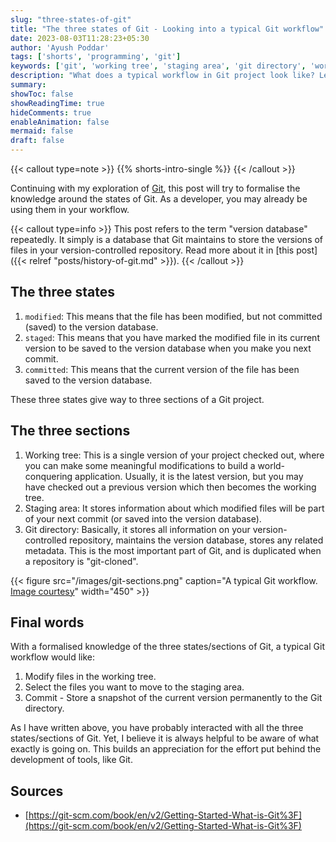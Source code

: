 ```yaml
---
slug: "three-states-of-git"
title: "The three states of Git - Looking into a typical Git workflow"
date: 2023-08-03T11:28:23+05:30
author: 'Ayush Poddar'
tags: ['shorts', 'programming', 'git']
keywords: ['git', 'working tree', 'staging area', 'git directory', 'workflow']
description: "What does a typical workflow in Git project look like? Lets find out."
summary:
showToc: false
showReadingTime: true
hideComments: true
enableAnimation: false
mermaid: false
draft: false
---
```


{{< callout type=note >}}
{{% shorts-intro-single %}}
{{< /callout >}}

Continuing with my exploration of [Git](/tags/git), this post will try to formalise the knowledge
around the states of Git. As a developer, you may already be using them in your workflow.

{{< callout type=info >}}
This post refers to the term "version database" repeatedly. It simply is a database that Git maintains to
store the versions of files in your version-controlled repository. Read more about it in [this
post]({{< relref "posts/history-of-git.md" >}}).
{{< /callout >}}

## The three states
1. `modified`: This means that the file has been modified, but not committed (saved) to the version
   database.
2. `staged`: This means that you have marked the modified file in its current version to be saved to the
   version database when you make you next commit.
3. `committed`: This means that the current version of the file has been saved to the version database.

These three states give way to three sections of a Git project.

## The three sections
1. Working tree: This is a single version of your project checked out, where you can make some
   meaningful modifications to build a world-conquering application. Usually, it is the latest
   version, but you may have checked out a previous version which then becomes the working
   tree.
2. Staging area: It stores information about which modified files will be part of your next commit
   (or saved into the version database).
3. Git directory: Basically, it stores all information on your version-controlled repository,
   maintains the version database, stores any related metadata. This is the most important part of
   Git, and is duplicated when a repository is "git-cloned".

{{< figure src="/images/git-sections.png" caption="A typical Git workflow. [Image courtesy](https://git-scm.com)" width="450" >}}

## Final words
With a formalised knowledge of the three states/sections of Git, a typical Git workflow would like:
1. Modify files in the working tree.
2. Select the files you want to move to the staging area.
3. Commit - Store a snapshot of the current version permanently to the Git directory.

As I have written above, you have probably interacted with all the three states/sections of Git.
Yet, I believe it is always helpful to be aware of what exactly is going on. This builds an
appreciation for the effort put behind the development of tools, like Git.

## Sources
- [https://git-scm.com/book/en/v2/Getting-Started-What-is-Git%3F](https://git-scm.com/book/en/v2/Getting-Started-What-is-Git%3F)
